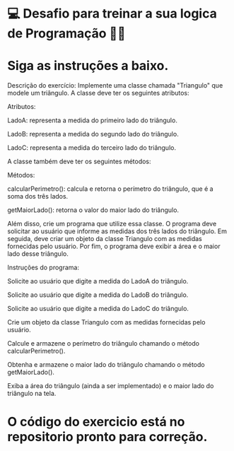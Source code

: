 
# 💻 Desafio para treinar a sua logica de Programação 🧑‍💻


# Siga as instruções a baixo.

Descrição do exercício:
Implemente uma classe chamada "Triangulo" que modele um triângulo. A classe deve ter os seguintes atributos:

Atributos:

LadoA: representa a medida do primeiro lado do triângulo.

LadoB: representa a medida do segundo lado do triângulo.

LadoC: representa a medida do terceiro lado do triângulo.

A classe também deve ter os seguintes métodos:

Métodos:

calcularPerimetro(): calcula e retorna o perímetro do triângulo, que é a soma dos três lados.

getMaiorLado(): retorna o valor do maior lado do triângulo.

Além disso, crie um programa que utilize essa classe. 
O programa deve solicitar ao usuário que informe as medidas dos três lados do triângulo. Em seguida, deve criar um objeto da classe Triangulo com as medidas fornecidas pelo usuário. Por fim, o programa deve exibir a área e o maior lado desse triângulo.

Instruções do programa:

Solicite ao usuário que digite a medida do LadoA do triângulo.

Solicite ao usuário que digite a medida do LadoB do triângulo.

Solicite ao usuário que digite a medida do LadoC do triângulo.

Crie um objeto da classe Triangulo com as medidas fornecidas pelo usuário.

Calcule e armazene o perímetro do triângulo chamando o método calcularPerimetro().

Obtenha e armazene o maior lado do triângulo chamando o método getMaiorLado().

Exiba a área do triângulo (ainda a ser implementado) e o maior lado do triângulo na tela.

# O código do exercicio está no repositorio pronto para correção.
